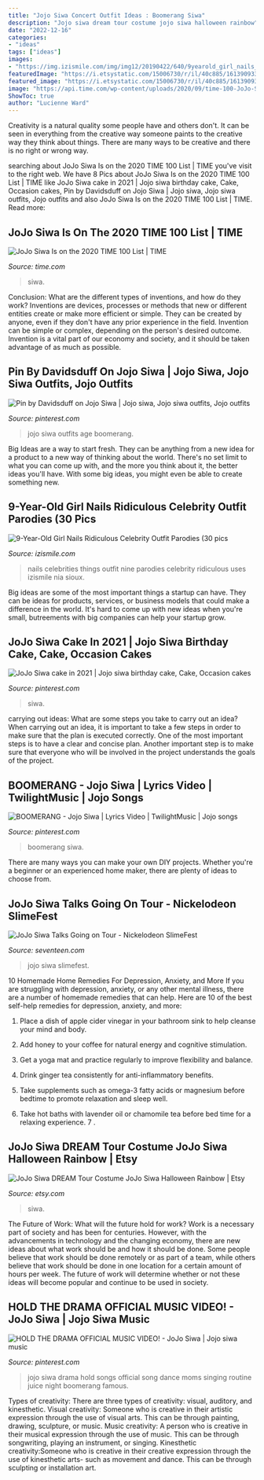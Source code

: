 ```yaml
---
title: "Jojo Siwa Concert Outfit Ideas : Boomerang Siwa"
description: "Jojo siwa dream tour costume jojo siwa halloween rainbow"
date: "2022-12-16"
categories:
- "ideas"
tags: ["ideas"]
images:
- "https://img.izismile.com/img/img12/20190422/640/9yearold_girl_nails_ridiculous_celebrity_outfit_parodies_640_high_01.jpg"
featuredImage: "https://i.etsystatic.com/15006730/r/il/40c885/1613909330/il_794xN.1613909330_32qw.jpg"
featured_image: "https://i.etsystatic.com/15006730/r/il/40c885/1613909330/il_794xN.1613909330_32qw.jpg"
image: "https://api.time.com/wp-content/uploads/2020/09/time-100-JoJo-Siwa.jpg?quality=85&amp;crop=0px%2C202px%2C1919px%2C1005px&amp;resize=1200%2C628&amp;strip"
ShowToc: true
author: "Lucienne Ward"
---
```



Creativity is a natural quality some people have and others don't. It can be seen in everything from the creative way someone paints to the creative way they think about things. There are many ways to be creative and there is no right or wrong way.

	

		
searching about JoJo Siwa Is on the 2020 TIME 100 List | TIME you've visit to the right web. We have 8 Pics about JoJo Siwa Is on the 2020 TIME 100 List | TIME like JoJo Siwa cake in 2021 | Jojo siwa birthday cake, Cake, Occasion cakes, Pin by Davidsduff on Jojo Siwa | Jojo siwa, Jojo siwa outfits, Jojo outfits and also JoJo Siwa Is on the 2020 TIME 100 List | TIME. Read more:
		
    
## JoJo Siwa Is On The 2020 TIME 100 List | TIME

<img loading=lazy src="https://api.time.com/wp-content/uploads/2020/09/time-100-JoJo-Siwa.jpg?quality=85&amp;crop=0px%2C202px%2C1919px%2C1005px&amp;resize=1200%2C628&amp;strip" onerror="this.onerror=null;this.src='https://tse3.mm.bing.net/th?id=OIP.hGHA36hyzayM0GQDpJZmagHaD4&amp;pid=15.1';" alt="JoJo Siwa Is on the 2020 TIME 100 List | TIME">

_Source: time.com_

>siwa. 

	

Conclusion: What are the different types of inventions, and how do they work?
Inventions are devices, processes or methods that new or different entities create or make more efficient or simple. They can be created by anyone, even if they don't have any prior experience in the field. Invention can be simple or complex, depending on the person's desired outcome. Invention is a vital part of our economy and society, and it should be taken advantage of as much as possible.

    
## Pin By Davidsduff On Jojo Siwa | Jojo Siwa, Jojo Siwa Outfits, Jojo Outfits

<img loading=lazy src="https://i.pinimg.com/736x/32/ce/b7/32ceb7e592fc9c933178d7a2ce665804.jpg" onerror="this.onerror=null;this.src='https://tse4.mm.bing.net/th?id=OIP.aCkq76C8Ipa6ra95tHg7dwHaMI&amp;pid=15.1';" alt="Pin by Davidsduff on Jojo Siwa | Jojo siwa, Jojo siwa outfits, Jojo outfits">

_Source: pinterest.com_

>jojo siwa outfits age boomerang. 

	

Big Ideas are a way to start fresh. They can be anything from a new idea for a product to a new way of thinking about the world. There's no set limit to what you can come up with, and the more you think about it, the better ideas you'll have. With some big ideas, you might even be able to create something new.

    
## 9-Year-Old Girl Nails Ridiculous Celebrity Outfit Parodies (30 Pics

<img loading=lazy src="https://img.izismile.com/img/img12/20190422/640/9yearold_girl_nails_ridiculous_celebrity_outfit_parodies_640_high_01.jpg" onerror="this.onerror=null;this.src='https://tse1.mm.bing.net/th?id=OIP.XFDuO8l8NF0RPlonqAFDLwHaHc&amp;pid=15.1';" alt="9-Year-Old Girl Nails Ridiculous Celebrity Outfit Parodies (30 pics">

_Source: izismile.com_

>nails celebrities things outfit nine parodies celebrity ridiculous uses izismile nia sioux. 

	

Big ideas are some of the most important things a startup can have. They can be ideas for products, services, or business models that could make a difference in the world. It's hard to come up with new ideas when you're small, butreements with big companies can help your startup grow.

    
## JoJo Siwa Cake In 2021 | Jojo Siwa Birthday Cake, Cake, Occasion Cakes

<img loading=lazy src="https://i.pinimg.com/736x/bc/e9/fc/bce9fc9109944e60bc7325c0bdc80c7e.jpg" onerror="this.onerror=null;this.src='https://tse4.mm.bing.net/th?id=OIP.cxWM2dCiejYYsZLsc6a2cwHaKr&amp;pid=15.1';" alt="JoJo Siwa cake in 2021 | Jojo siwa birthday cake, Cake, Occasion cakes">

_Source: pinterest.com_

>siwa. 

	

carrying out ideas: What are some steps you take to carry out an idea?
When carrying out an idea, it is important to take a few steps in order to make sure that the plan is executed correctly. One of the most important steps is to have a clear and concise plan. Another important step is to make sure that everyone who will be involved in the project understands the goals of the project.

    
## BOOMERANG - Jojo Siwa | Lyrics Video | TwilightMusic | Jojo Songs

<img loading=lazy src="https://i.pinimg.com/originals/c4/6e/d4/c46ed42fd590016203534417bdc9adb7.jpg" onerror="this.onerror=null;this.src='https://tse4.mm.bing.net/th?id=OIP.b1ytC22zBSt6G2glconcfQHaEK&amp;pid=15.1';" alt="BOOMERANG - Jojo Siwa | Lyrics Video | TwilightMusic | Jojo songs">

_Source: pinterest.com_

>boomerang siwa. 

	

There are many ways you can make your own DIY projects. Whether you're a beginner or an experienced home maker, there are plenty of ideas to choose from.

    
## JoJo Siwa Talks Going On Tour - Nickelodeon SlimeFest

<img loading=lazy src="https://hips.hearstapps.com/hmg-prod.s3.amazonaws.com/images/jojo-siwa-slimefest-1560361956.jpg?crop=1.00xw:0.752xh;0,0.0337xh&amp;resize=1200:*" onerror="this.onerror=null;this.src='https://tse2.mm.bing.net/th?id=OIP.9CQ9B6iRYZmNxYGuvL9nugHaDt&amp;pid=15.1';" alt="JoJo Siwa Talks Going on Tour - Nickelodeon SlimeFest">

_Source: seventeen.com_

>jojo siwa slimefest. 

	

10 Homemade Home Remedies For Depression, Anxiety, and More
If you are struggling with depression, anxiety, or any other mental illness, there are a number of homemade remedies that can help. Here are 10 of the best self-help remedies for depression, anxiety, and more:
1. Place a dish of apple cider vinegar in your bathroom sink to help cleanse your mind and body.

2. Add honey to your coffee for natural energy and cognitive stimulation.

3. Get a yoga mat and practice regularly to improve flexibility and balance.

4. Drink ginger tea consistently for anti-inflammatory benefits.

5. Take supplements such as omega-3 fatty acids or magnesium before bedtime to promote relaxation and sleep well.

6. Take hot baths with lavender oil or chamomile tea before bed time for a relaxing experience.      7 .

    
## JoJo Siwa DREAM Tour Costume JoJo Siwa Halloween Rainbow | Etsy

<img loading=lazy src="https://i.etsystatic.com/15006730/r/il/40c885/1613909330/il_794xN.1613909330_32qw.jpg" onerror="this.onerror=null;this.src='https://tse3.mm.bing.net/th?id=OIP.kpiRaS3gOfVNsC2nJgJz0AHaJ4&amp;pid=15.1';" alt="JoJo Siwa DREAM Tour Costume JoJo Siwa Halloween Rainbow | Etsy">

_Source: etsy.com_

>siwa. 

	

The Future of Work: What will the future hold for work?
Work is a necessary part of society and has been for centuries. However, with the advancements in technology and the changing economy, there are new ideas about what work should be and how it should be done. Some people believe that work should be done remotely or as part of a team, while others believe that work should be done in one location for a certain amount of hours per week. The future of work will determine whether or not these ideas will become popular and continue to be used in society.

    
## HOLD THE DRAMA OFFICIAL MUSIC VIDEO! - JoJo Siwa | Jojo Siwa Music

<img loading=lazy src="https://i.pinimg.com/originals/a7/e5/25/a7e525a763ef9b6832ff0207adba83b1.jpg" onerror="this.onerror=null;this.src='https://tse1.mm.bing.net/th?id=OIP.HdRrWTte-ZB01FXJbA5OMwHaEK&amp;pid=15.1';" alt="HOLD THE DRAMA OFFICIAL MUSIC VIDEO! - JoJo Siwa | Jojo siwa music">

_Source: pinterest.com_

>jojo siwa drama hold songs official song dance moms singing routine juice night boomerang famous. 

	

Types of creativity: There are three types of creativity: visual, auditory, and kinesthetic.
Visual creativity: Someone who is creative in their artistic expression through the use of visual arts. This can be through painting, drawing, sculpture, or music. Music creativity: A person who is creative in their musical expression through the use of music. This can be through songwriting, playing an instrument, or singing. Kinesthetic creativity:Someone who is creative in their creative expression through the use of kinesthetic arts- such as movement and dance. This can be through sculpting or installation art.

